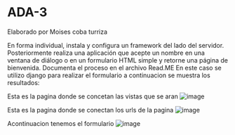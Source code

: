 # ADA-3
Elaborado por Moises coba turriza

En forma individual, instala y configura un framework del lado del servidor. Posteriormente realiza una aplicación que acepte un nombre en una ventana de diálogo o en un formulario HTML simple y retorne una página de bienvenida. Documenta el proceso en el archivo Read.ME
En este caso se utilizo django para realizar el formulario a continuacion se muestra los resultados:

Esta es la pagina donde se concetan las vistas que se aran
![image](https://user-images.githubusercontent.com/77550466/145607668-a8a60058-982e-45b3-b47b-85a94cfe44cc.png)

Esta es la pagina donde se conectan los urls de la pagina
![image](https://user-images.githubusercontent.com/77550466/145607805-a6bb4984-f27c-4f0a-96c3-35b2a82b84f9.png)

Acontinuacion tenemos el formulario 
![image](https://user-images.githubusercontent.com/77550466/145607880-59059b23-971a-4cb5-8c3a-2f79fc35e2bb.png)


